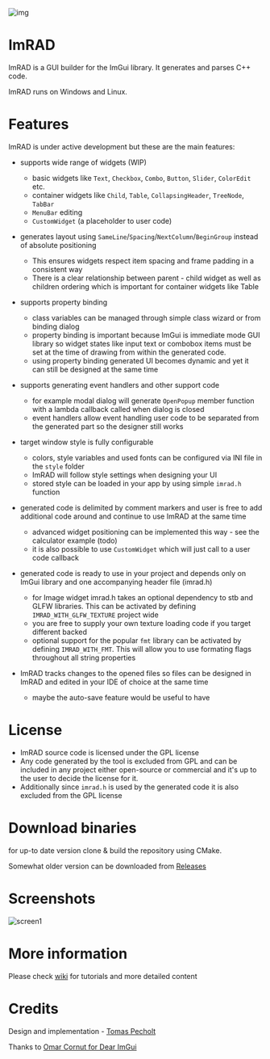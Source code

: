 ![img](https://github.com/tpecholt/imrad/actions/workflows/cmake.yml/badge.svg)

# ImRAD

ImRAD is a GUI builder for the ImGui library. It generates and parses C++ code.  

ImRAD runs on Windows and Linux. 

# Features

ImRAD is under active development but these are the main features:

* supports wide range of widgets (WIP)
  
  * basic widgets like `Text`, `Checkbox`, `Combo`, `Button`, `Slider`, `ColorEdit` etc.
  * container widgets like `Child`, `Table`, `CollapsingHeader`, `TreeNode`, `TabBar`
  * `MenuBar` editing
  * `CustomWidget` (a placeholder to user code)

* generates layout using `SameLine`/`Spacing`/`NextColumn`/`BeginGroup` instead of absolute positioning 
  
  * This ensures widgets respect item spacing and frame padding in a consistent way
  * There is a clear relationship between parent - child widget as well as children ordering which is important for container widgets like Table

* supports property binding 
  
  * class variables can be managed through simple class wizard or from binding dialog
  * property binding is important because ImGui is immediate mode GUI library so widget states like input text or combobox items must be set at the time of drawing from within the generated code. 
  * using property binding generated UI becomes dynamic and yet it can still be designed at the same time  

* supports generating event handlers and other support code
  
  * for example modal dialog will generate `OpenPopup` member function with a lambda callback called when dialog is closed
  * event handlers allow event handling user code to be separated from the generated part so the designer still works

* target window style is fully configurable
  * colors, style variables and used fonts can be configured via INI file in the `style` folder
  * ImRAD will follow style settings when designing your UI
  * stored style can be loaded in your app by using simple `imrad.h` function  

* generated code is delimited by comment markers and user is free to add additional code around and continue to use ImRAD at the same time
  
  * advanced widget positioning can be implemented this way - see the calculator example (todo)
  * it is also possible to use `CustomWidget` which will just call to a user code callback

* generated code is ready to use in your project and depends only on ImGui library and one accompanying header file (imrad.h)
  
  * for Image widget imrad.h takes an optional dependency to stb and GLFW libraries. This can be activated by defining `IMRAD_WITH_GLFW_TEXTURE` project wide
  * you are free to supply your own texture loading code if you target different backed
  * optional support for the popular `fmt` library can be activated by defining `IMRAD_WITH_FMT`. This will allow you to use formating flags throughout all string properties  

* ImRAD tracks changes to the opened files so files can be designed in ImRAD and edited in your IDE of choice at the same time
  
  * maybe the auto-save feature would be useful to have 

# License

* ImRAD source code is licensed under the GPL license 
* Any code generated by the tool is excluded from GPL and can be included in any project either open-source or commercial and it's up to the user to decide the license for it. 
* Additionally since `imrad.h` is used by the generated code it is also excluded from the GPL license  

# Download binaries

for up-to date version clone & build the repository using CMake. 

Somewhat older version can be downloaded from [Releases](https://github.com/tpecholt/imrad/releases)

# Screenshots

![screen1](https://github.com/tpecholt/imrad/blob/main/doc/screen1.png)

# More information

Please check [wiki](https://github.com/tpecholt/imrad/wiki) for tutorials and more detailed content

# Credits

Design and implementation - [Tomas Pecholt](https://github.com/tpecholt)

Thanks to [Omar Cornut for Dear ImGui](https://github.com/ocornut/imgui)
